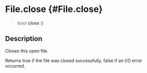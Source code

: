 File.close {#File.close}
==========

> bool **close** ()

Description
-----------

Closes this open file.

Returns true if the file was closed successfully, false if an I/O error
occurred.
